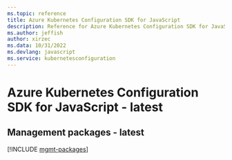 ```yaml
---
ms.topic: reference
title: Azure Kubernetes Configuration SDK for JavaScript
description: Reference for Azure Kubernetes Configuration SDK for JavaScript
ms.author: jeffish
author: xirzec
ms.data: 10/31/2022
ms.devlang: javascript
ms.service: kubernetesconfiguration
---
```

# Azure Kubernetes Configuration SDK for JavaScript - latest

## Management packages - latest
[!INCLUDE [mgmt-packages](kubernetes-configuration-mgmt-index.md)]
